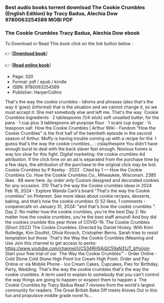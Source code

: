 ### Best audio books torrent download The Cookie Crumbles (English Edition) by Tracy Badua, Alechia Dow 9780063254589 MOBI PDF



### The Cookie Crumbles Tracy Badua, Alechia Dow ebook

To Download or Read This book click on the link button below :

👉  [**[Download book](http://filesbooks.info/download.php?group=book&from=github.com&id=711293&lnk=1060 "Download book")**]

👉  [**[Read online book](http://filesbooks.info/download.php?group=book&from=github.com&id=711293&lnk=1060 "Read online book")**]





* Page: 320
* Format: pdf / epub / kindle
* ISBN: 9780063254589
* Publisher: HarperCollins






 That&#039;s the way the cookie crumbles - Idioms and phrases (also that&#039;s the way it ˈgoes) (informal) that is the situation and we cannot change it, so we must accept it: She met somebody else and left me. That&#039;s the way 
 Cookie Crumbles Ingredients · 2 tablespoons (1/4 stick) soft unsalted butter, for the pans · 1 cup plus 3 tablespoons all-purpose flour · 1 scant cup sugar · ¼ teaspoon salt 
 How the Cookie Crumbles | Arthur Wiki - Fandom &quot;How the Cookie Crumbles&quot; is the first half of the twentieth episode in the second season of Arthur. Muffy is having trouble coming up with a recipe for the 
 I guess that&#039;s the way the cookie crumbles… : r/slaythespire You didn&#039;t have enough burst to deal with the back slaver fast enough. Noxious fumes is way too slow for this fight.
 Digital marketing: the cookie crumbles Ad attribution. If the click time on an ad is separated from the purchase time by a few days, the attribution of the purchase to the original click may be lost.
 Cookie Crumbles by P Keeley · 2022 · Cited by 1 —
 How the Cookie Crumbles Co. How the Cookie Crumbles Co., Milwaukee, Wisconsin. 2385 likes · 68 were here. *by order only* Custom designed and decorated cookies for any occasion.
 310 That&#039;s the way the Cookie crumbles ideas in 2024 Feb 16, 2024 - Explore Wanda Carli&#039;s board &quot;That&#039;s the way the Cookie crumbles&quot; on Pinterest. See more ideas about cookie recipes, desserts, baking.
 and that’s how the cookie crumbles 🙃 52 likes, 1 comments - conpanecafe on January 31, 2024: &quot;and that&#039;s how the cookie crumbles &quot;.
 Day 2: No matter how the cookie crumbles, you&#039;re the best Day 2: No matter how the cookie crumbles, you&#039;re the best staff around! And boy did the cookies crumble this year three of COVID-19.
 The Cookie Crumbles (Short 2022) The Cookie Crumbles: Directed by Daniel Hickey. With Kimi Rutledge, Kim Douthit, Olivia Kovach, Cristopher Berns. Sarah tries to resist temptation but those 
 That&#039;s the Way the Cookie Crumbles (Meaning and Use Join this channel to get access to perks: https://www.youtube.com/channel/UCS34RHSAiQC59aN31JT_bYg/join Start your free trial of our 
 The Way the Cookie Crumbles™ - Order Online - Cold Stone Cold Stone High Point Ice Cream High Point. Order and Pay Online or via Mobile Phone - Ice Cream Cakes, Cupcakes, Pies for Birthday, Party, Wedding.
 That&#039;s the way the cookie crumbles that&#039;s the way the cookie crumbles. A term used to explain to somebody that you can&#039;t control the way things are going to happen or exspect them to happen a 
 The Cookie Crumbles by Tracy Badua Read 7 reviews from the world&#039;s largest community for readers. The Great British Bake Off meets Knives Out in this fun and propulsive middle grade novel fo…





